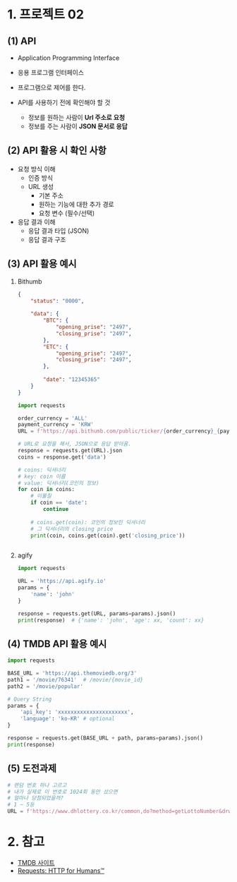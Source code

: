 # 1. 프로젝트 02

## (1) API

- Application Programming Interface
- 응용 프로그램 인터페이스
- 프로그램으로 제어를 한다.



- API를 사용하기 전에 확인해야 할 것
  - 정보를 원하는 사람이 **Url 주소로 요청**
  - 정보를 주는 사람이 **JSON 문서로 응답**



## (2) API 활용 시 확인 사항

- 요청 방식 이해
  - 인증 방식
  - URL 생성
    - 기본 주소
    - 원하는 기능에 대한 추가 경로
    - 요청 변수 (필수/선택)
- 응답 결과 이해
  - 응답 결과 타입 (JSON)
  - 응답 결과 구조



## (3) API 활용 예시

1. Bithumb

   ```json
   {
       "status": "0000",
       
       "data": {
           "BTC": {
               "opening_prise": "2497",
               "closing_prise": "2497",
           },
           "ETC": {
               "opening_prise": "2497",
               "closing_prise": "2497",
           },
           
           "date": "12345365"
       }
   }
   ```

   ```python
   import requests
   
   order_currency = 'ALL'
   payment_currency = 'KRW'
   URL = f'https://api.bithumb.com/public/ticker/{order_currency}_{payment_currency}'
   
   # URL로 요청을 해서, JSON으로 응답 받아옴.
   response = requests.get(URL).json
   coins = response.get('data')
   
   # coins: 딕셔너리
   # key: coin 이름
   # value: 딕셔너리(코인의 정보)
   for coin in coins:
       # 이물질
       if coin == 'date':
           continue
           
       # coins.get(coin): 코인의 정보인 딕셔너리
       # 그 딕셔너리의 closing price
       print(coin, coins.get(coin).get('closing_price'))
       
   ```

   

2. agify

   ```python
   import requests
   
   URL = 'https://api.agify.io'
   params = {
       'name': 'john'
   }
   
   response = requests.get(URL, params=params).json()
   print(response)	# {'name': 'john', 'age': xx, 'count': xx}
   ```



## (4) TMDB API 활용 예시

```python
import requests

BASE_URL = 'https://api.themoviedb.org/3'
path1 = '/movie/76341'	# /movie/{movie_id}
path2 = '/movie/popular'

# Query String
params = {
    'api_key': 'xxxxxxxxxxxxxxxxxxxxxx',
    'language': 'ko-KR'	# optional
}

response = requests.get(BASE_URL + path, params=params).json()
print(response)
```



## (5) 도전과제

```python
# 랜덤 번호 하나 고르고
# 내가 실제로 이 번호로 1024회 동안 샀으면
# 얼마나 당첨되었을까?
# 1 ~ 5등
URL = f'https://www.dhlottery.co.kr/common,do?method=getLottoNumber&drwNo={n}'
```



# 2. 참고

- [TMDB 사이트](https://www.themoviedb.org/?language=ko)
- [Requests: HTTP for Humans™](https://requests.readthedocs.io/en/latest/)